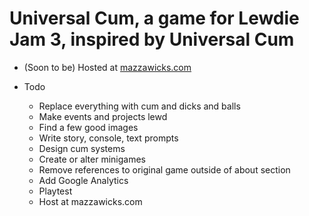 # Universal Cum, a game for Lewdie Jam 3, inspired by Universal Cum

- (Soon to be) Hosted at [mazzawicks.com](http://mazzawicks.com/universal/)

- Todo
  - Replace everything with cum and dicks and balls
  - Make events and projects lewd
  - Find a few good images
  - Write story, console, text prompts
  - Design cum systems
  - Create or alter minigames
  - Remove references to original game outside of about section
  - Add Google Analytics
  - Playtest
  - Host at mazzawicks.com